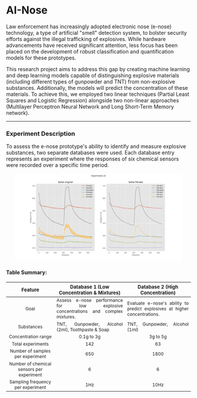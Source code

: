 # AI-Nose

Law enforcement has increasingly adopted electronic nose (e-nose) technology, a type of artificial "smell" detection
system, to bolster
security efforts against the illegal trafficking of explosives. While hardware advancements have received significant
attention, less focus has been placed on the development of robust classification and quantification models for these
prototypes.

This research project aims to address this gap by creating machine learning and deep learning models capable of
distinguishing explosive materials (including different types of gunpowder and TNT) from non-explosive substances.
Additionally, the models will predict the concentration of these materials. To achieve this, we
employed two linear techniques (Partial Least Squares and Logistic Regression) alongside two non-linear approaches
(Multilayer Perceptron Neural Network and Long Short-Term Memory network).

---

### Experiment Description

To assess the e-nose prototype's ability to identify and measure explosive substances, two separate databases were used.
Each database entry represents an experiment where the responses of six chemical sensors were recorded over a specific
time period.

<div style="margin: 0 auto; width: fit-content; text-align: center;">
    <img src="Files\Fig1.svg" style="height:20%;width:90%">
</div>

#### Table Summary:
<table>
<thead>
  <tr>
    <th style="font-size: 13px;text-align: center">Feature</th>
    <th style="font-size: 13px;text-align: center">Database 1 (Low Concentration & Mixtures)</th>
    <th style="font-size: 13px;text-align: center">Database 2 (High Concentration)</th>
  </tr>
</thead>
<tbody>
  <tr>
    <td style="font-size: 12px;text-align: center">Goal</td>
    <td style="font-size: 12px;text-align: justify">Assess e-nose performance for low explosive concentrations and complex mixtures.</td>
    <td style="font-size: 12px;text-align: justify">Evaluate e-nose's ability to predict explosives at higher concentrations.</td>
  </tr>
  <tr>
    <td style="font-size: 12px;text-align: center">Substances</td>
    <td style="font-size: 12px;text-align: justify">TNT, Gunpowder, Alcohol (2ml), Toothpaste & Soap</td>
    <td style="font-size: 12px;text-align: justify">TNT, Gunpowder, Alcohol (1ml)</td>
  </tr>
  <tr>
    <td style="font-size: 12px;text-align: center">Concentration range</td>
    <td style="font-size: 12px;text-align: center">0.1g to 3g</td>
    <td style="font-size: 12px;text-align: center">3g to 5g</td>
  </tr>
  <tr>
    <td style="font-size: 12px;text-align: center">Total experiments</td>
    <td style="font-size: 12px;text-align: center">142</td>
    <td style="font-size: 12px;text-align: center">63</td>
  </tr>
  <tr>
    <td style="font-size: 12px;text-align: center">Number of samples per experiment</td>
    <td style="font-size: 12px;text-align: center">650</td>
    <td style="font-size: 12px;text-align: center">1800</td>
  </tr>
  <tr>
    <td style="font-size: 12px;text-align: center">Number of chemical sensors per experiment</td>
    <td style="font-size: 12px;text-align: center">6</td>
    <td style="font-size: 12px;text-align: center">6</td>
  </tr>
  <tr>
    <td style="font-size: 12px;text-align: center">Sampling frequency per experiment</td>
    <td style="font-size: 12px;text-align: center">1Hz</td>
    <td style="font-size: 12px;text-align: center">10Hz</td>
  </tr>
  </tbody>
</table>




